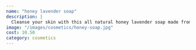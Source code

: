 ```yaml
---
name: "honey lavender soap"
description: |
  Cleanse your skin with this all natural honey lavender soap made from our pure goldenrod honey, goat’s milk melt, 100% natural soap base, dried lavender, lavender essential oil, and lemon.
image: "/images/cosmetics/honey-soap.jpg"
cost: 10.50
category: cosmetics
---
```


